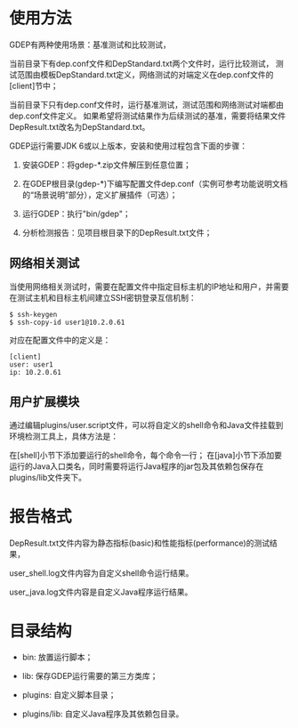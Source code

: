 # 使用方法

GDEP有两种使用场景：基准测试和比较测试，

当前目录下有dep.conf文件和DepStandard.txt两个文件时，运行比较测试，
测试范围由模板DepStandard.txt定义，网络测试的对端定义在dep.conf文件的[client]节中；

当前目录下只有dep.conf文件时，运行基准测试，测试范围和网络测试对端都由dep.conf文件定义。
如果希望将测试结果作为后续测试的基准，需要将结果文件DepResult.txt改名为DepStandard.txt。

GDEP运行需要JDK 6或以上版本，安装和使用过程包含下面的步骤：

1. 安装GDEP：将gdep-*.zip文件解压到任意位置；

1. 在GDEP根目录(gdep-*)下编写配置文件dep.conf（实例可参考功能说明文档的“场景说明”部分），定义扩展插件（可选）；

1. 运行GDEP：执行"bin/gdep"；

1. 分析检测报告：见项目根目录下的DepResult.txt文件；

## 网络相关测试

当使用网络相关测试时，需要在配置文件中指定目标主机的IP地址和用户，并需要在测试主机和目标主机间建立SSH密钥登录互信机制：

```
$ ssh-keygen
$ ssh-copy-id user1@10.2.0.61
```

对应在配置文件中的定义是：

```
[client]
user: user1
ip: 10.2.0.61
```

## 用户扩展模块

通过编辑plugins/user.script文件，可以将自定义的shell命令和Java文件挂载到环境检测工具上，具体方法是：

在[shell]小节下添加要运行的shell命令，每个命令一行；
在[java]小节下添加要运行的Java入口类名，同时需要将运行Java程序的jar包及其依赖包保存在plugins/lib文件夹下。

# 报告格式

DepResult.txt文件内容为静态指标(basic)和性能指标(performance)的测试结果，

user_shell.log文件内容为自定义shell命令运行结果。

user_java.log文件内容是自定义Java程序运行结果。

# 目录结构

* bin: 放置运行脚本；

* lib: 保存GDEP运行需要的第三方类库；

* plugins: 自定义脚本目录；

* plugins/lib: 自定义Java程序及其依赖包目录。
